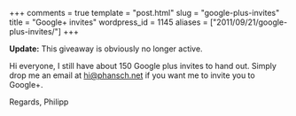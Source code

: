 +++
comments = true
template = "post.html"
slug = "google-plus-invites"
title = "Google+ invites"
wordpress_id = 1145
aliases = ["2011/09/21/google-plus-invites/"]
+++

**Update:** This giveaway is obviously no longer active.

Hi everyone, I still have about 150 Google plus invites to hand out.
Simply drop me an email at [hi@phansch.net](mailto:hi@phansch.net) if you want me to invite you to Google+.

Regards,
Philipp

